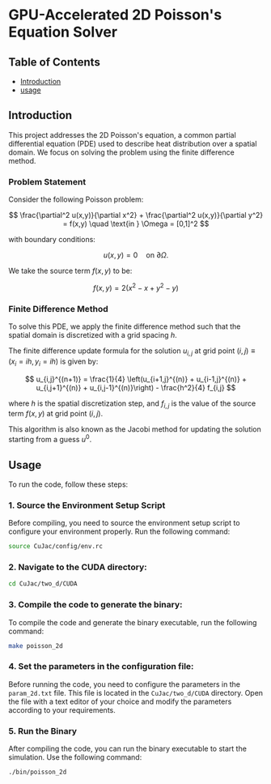 # GPU-Accelerated 2D Poisson's Equation Solver

## Table of Contents
- [Introduction](#introduction)
- [usage](#usage)

## Introduction

This project addresses the 2D Poisson's equation, a common partial differential equation (PDE) used to describe heat distribution over a spatial domain. 
We focus on solving the problem using the finite difference method.

### Problem Statement

Consider the following Poisson problem:

$$
\frac{\partial^2 u(x,y)}{\partial x^2} + \frac{\partial^2 u(x,y)}{\partial y^2} = f(x,y) \quad \text{in } \Omega = [0,1]^2
$$

with boundary conditions:

$$
u(x,y) = 0 \quad \text{on } \partial \Omega.
$$

We take the source term $f(x,y)$ to be:

$$
f(x,y) = 2 \left(x^2 - x + y^2 - y\right)
$$

### Finite Difference Method

To solve this PDE, we apply the finite difference method such that the spatial domain is discretized with a grid spacing $h$.

The finite difference update formula for the solution $u_{i,j}$ at grid point $(i,j) \equiv (x_i=ih, y_i=ih)$ is given by:

$$
u_{i,j}^{(n+1)} = \frac{1}{4} \left(u_{i+1,j}^{(n)} + u_{i-1,j}^{(n)} + u_{i,j+1}^{(n)} + u_{i,j-1}^{(n)}\right) - \frac{h^2}{4} f_{i,j}
$$

where $h$ is the spatial discretization step, and $f_{i,j}$ is the value of the source term $f(x,y)$ at grid point $(i,j)$.

This algorithm is also known as the Jacobi method for updating the solution starting from a guess $u^0$.


## Usage

To run the code, follow these steps:

### 1. Source the Environment Setup Script

Before compiling, you need to source the environment setup script to configure your environment properly. 
Run the following command:

```bash
source CuJac/config/env.rc
```

### 2. **Navigate to the CUDA directory:**

```bash
cd CuJac/two_d/CUDA
```

### 3. **Compile the code to generate the binary:**

To compile the code and generate the binary executable, run the following command:

```bash
make poisson_2d
```

### 4. **Set the parameters in the configuration file:**

Before running the code, you need to configure the parameters in the `param_2d.txt` file. 
This file is located in the `CuJac/two_d/CUDA` directory. Open the file with a text editor of your choice and 
modify the parameters according to your requirements.

### 5. Run the Binary

After compiling the code, you can run the binary executable to start the simulation. Use the following command:

```bash
./bin/poisson_2d
```

